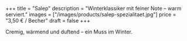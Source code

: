 +++
title = "Salep"
description = "Winterklassiker mit feiner Note – warm serviert."
images = ["/images/products/salep-spezialitaet.jpg"]
price = "3,50 € / Becher"
draft = false
+++

Cremig, wärmend und duftend – ein Muss im Winter.
